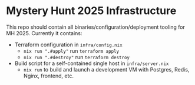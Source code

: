 # Mystery Hunt 2025 Infrastructure

This repo should contain all binaries/configuration/deployment tooling for MH 2025. Currently it contains:

* Terraform configuration in `infra/config.nix`
  * `nix run ".#apply"` run `terraform apply`
  * `nix run ".#destroy"` run `terraform destroy`
* Build script for a self-contained single host in `infra/server.nix`
  * `nix run` to build and launch a development VM with Postgres, Redis, Nginx, frontend, etc.
